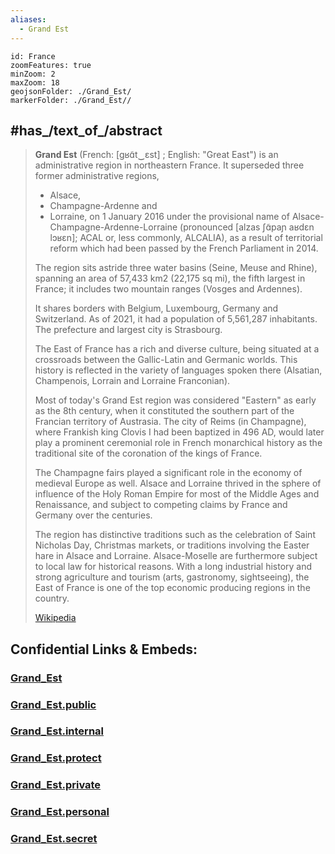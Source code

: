 ```yaml
---
aliases:
  - Grand Est
---
```


```leaflet
id: France
zoomFeatures: true 
minZoom: 2 
maxZoom: 18
geojsonFolder: ./Grand_Est/
markerFolder: ./Grand_Est//
```


## #has_/text_of_/abstract 

> **Grand Est** (French: [ɡʁɑ̃t‿ɛst] ; English: "Great East") 
> is an administrative region in northeastern France. 
> It superseded three former administrative regions, 
> - Alsace, 
> - Champagne-Ardenne and 
> - Lorraine, 
> on 1 January 2016 under the provisional name of Alsace-Champagne-Ardenne-Lorraine 
> (pronounced [alzas ʃɑ̃paɲ aʁdɛn lɔʁɛn]; ACAL or, less commonly, ALCALIA), 
> as a result of territorial reform which had been passed by the French Parliament in 2014.
>
> The region sits astride three water basins (Seine, Meuse and Rhine), 
> spanning an area of 57,433 km2 (22,175 sq mi), the fifth largest in France; 
> it includes two mountain ranges (Vosges and Ardennes). 
> 
> It shares borders with Belgium, Luxembourg, Germany and Switzerland. 
> As of 2021, it had a population of 5,561,287 inhabitants. 
> The prefecture and largest city is Strasbourg.
>
> The East of France has a rich and diverse culture, 
> being situated at a crossroads between the Gallic-Latin and Germanic worlds. 
> This history is reflected in the variety of languages spoken there 
> (Alsatian, Champenois, Lorrain and Lorraine Franconian). 
> 
> Most of today's Grand Est region was considered "Eastern" as early as the 8th century, 
> when it constituted the southern part of the Francian territory of Austrasia. 
> The city of Reims (in Champagne), where Frankish king Clovis I had been baptized in 496 AD, 
> would later play a prominent ceremonial role in French monarchical history 
> as the traditional site of the coronation of the kings of France. 
> 
> The Champagne fairs played a significant role in the economy of medieval Europe as well. 
> Alsace and Lorraine thrived in the sphere of influence of the Holy Roman Empire 
> for most of the Middle Ages and Renaissance, 
> and subject to competing claims by France and Germany over the centuries. 
>
> The region has distinctive traditions such as the celebration of Saint Nicholas Day, 
> Christmas markets, or traditions involving the Easter hare in Alsace and Lorraine. 
> Alsace-Moselle are furthermore subject to local law for historical reasons. 
> With a long industrial history and strong agriculture and tourism 
> (arts, gastronomy, sightseeing), 
> the East of France is one of the top economic producing regions in the country.
>
> [Wikipedia](https://en.wikipedia.org/wiki/Grand%20Est) 


## Confidential Links & Embeds: 

### [Grand_Est](/_Standards/Earth/Continent/Europe/Europe~West/France/regions~France/Grand_Est.md) 

### [Grand_Est.public](/_public/Earth/Continent/Europe/Europe~West/France/regions~France/Grand_Est.public.md) 

### [Grand_Est.internal](/_internal/Earth/Continent/Europe/Europe~West/France/regions~France/Grand_Est.internal.md) 

### [Grand_Est.protect](/_protect/Earth/Continent/Europe/Europe~West/France/regions~France/Grand_Est.protect.md) 

### [Grand_Est.private](/_private/Earth/Continent/Europe/Europe~West/France/regions~France/Grand_Est.private.md) 

### [Grand_Est.personal](/_personal/Earth/Continent/Europe/Europe~West/France/regions~France/Grand_Est.personal.md) 

### [Grand_Est.secret](/_secret/Earth/Continent/Europe/Europe~West/France/regions~France/Grand_Est.secret.md)

